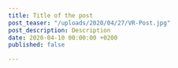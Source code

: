 ```yaml
---
title: Title of the post
post_teaser: "/uploads/2020/04/27/VR-Post.jpg"
post_description: Description
date: 2020-04-10 00:00:00 +0200
published: false

---
```

